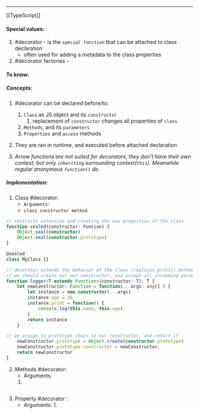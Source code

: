 ***
[[TypeScript]]
#### Special values:
1. #decorator - is the `special function` that can be attached to class declaration`
	- often used for adding a metadata to the class properties
2. #decorator factories - 

#### To know:

##### Concepts:
1. #decorator can be declared before/to:
	1. `Class` as JS object and its `constructor` 
		1. replacement of `constructor` changes all properties of `class` 
	2. `Methods`, and its `parameters` 
	3. `Properties` and `access` methods 

2. They are ran in runtime, and executed before attached declaration 
3. *Arrow functions are not suited for decorators, they don't have their own context, but only `inheriting` surrounding context(`this`). Meanwhile regular anonymous `function()` do*
##### Implementation:
1. Class #decorator:
	- `Arguments`:
	- `class constructor method`  
```ts
// restricts extension and creating the new properties of the class
function sealed(constructor: Funtion) {
	Object.seal(constructor)
	Object.seal(constructor.prototype)
}

@sealed 
class MyClass {}
```

```ts
// decorator extends the behavior of the Class (replaces print() method)
// we should create our own constructor, and accept all incomming parameters
function logger<T extends Function>(constructor: T): T {  
    let newConstructor: Function = function(...args: any[] ) {  
        let instance = new constructor(...args)  
        instance.age = 26  
        instance.print = function() {  
            console.log(this.name, this.age)  
        }  
        return instance  
    }  

// we assign to prototype chain to our constructor, and return it
    newConstructor.prototype = Object.create(constructor.prototype)  
    newConstructor.prototype.constructor = newConstructor;  
    return newConstructor  
}
```

2. Methods #decorator:
	- Arguments:
	1.  
```ts

```
3. Property #decorator :
	- Arguments:
		1. 